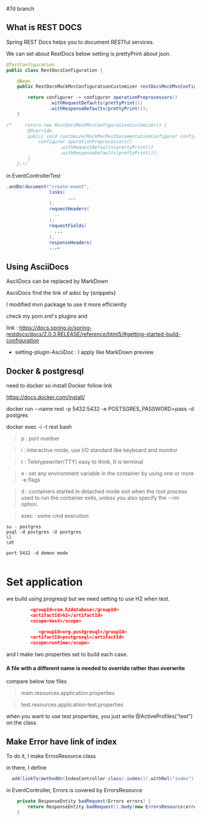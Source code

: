 
#7d branch

## What is REST DOCS

Spring REST Docs helps you to document RESTful services.


We can set about RestDocs
below setting is prettyPrint about json.

```java
@TestConfiguration
public class RestDocsConfiguration {

    @Bean
    public RestDocsMockMvcConfigurationCustomizer restDocsMockMvcConfigurationCustomizer() {

        return configurer -> configurer.operationPreprocessors()
                .withRequestDefaults(prettyPrint())
                .withResponseDefaults(prettyPrint());
    }

/*     return new RestDocsMockMvcConfigurationCustomizer() {
        @Override
        public void customize(MockMvcRestDocumentationConfigurer configurer) {
            configurer.operationPreprocessors()
                    .withRequestDefaults(prettyPrint())
                    .withResponseDefaults(prettyPrint());
        }
    };*/
```

in EventControllerTest

```java
.andDo(document("create-event",
                links(
                       ...
                ),
                requestHeaders(
                  ..
                ),
                requestFields(
                  ...
                ),
                responseHeaders(
                ...=
```


## Using AsciiDocs

AsciiDocs can be replaced by MarkDown

AsciiDocs find the link of adoc by {snippets}

I modified mvn package to use it more efficiently

check my pom.xml's plugins and

link : https://docs.spring.io/spring-restdocs/docs/2.0.3.RELEASE/reference/html5/#getting-started-build-configuration

+ setting-plugin-AsciiDoc : I apply like MarkDown preview. 

## Docker & postgresql

need to docker so install Docker follow link

https://docs.docker.com/install/


docker run --name rest -p 5432:5432 -e POSTSGRES_PASSWORD=pass -d postgres

docker exec -i -t rest bash
> p : port number

> i : interactive mode, use I/O standard like keyboard and monitor

> t : Teletypewriter(TTY) easy to think, It is terminal

> e : set any environment variable in the container by using one or more -e flags

> d : containers started in detached mode exit when the root process used to run the container exits, unless you also specify the --rm option.
 
> exec : some cmd execution
>

 ```
 su - postgres
 psql -d postgres -U postgres
 \l
 \dt
 
 port 5432 -d demon mode 
 

```


# Set application

we build using progresql but we need setting to use H2 when test.
 
```json
         <groupId>com.h2database</groupId>
         <artifactId>h2</artifactId>
         <scope>test</scope>

            <groupId>org.postgresql</groupId>
         <artifactId>postgresql</artifactId>
         <scope>runtime</scope>
```

and I make two properties set to build each case.

#### A file with a different name is needed to override rather than overwrite

compare below tow files

> main.resources.application.properties

> test.resources.application-test.properties
 

when you want to use test properties, you just write @ActiveProfiles("test") on the class.

## Make Error have link of index

To do it, I make ErrosResource.class

in there, I define 

```java
  add(linkTo(methodOn(IndexController.class).index()).withRel("index"));
```

in EventController, Errors is covered by ErrorsResource
```java
    private ResponseEntity badRequest(Errors errors) {
        return ResponseEntity.badRequest().body(new ErrorsResource(errors));
    }
```
